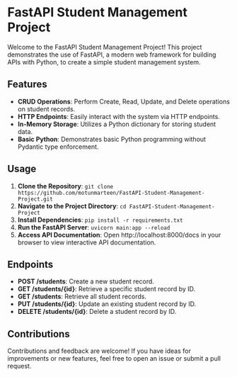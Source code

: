 # FastAPI Student Management Project

Welcome to the FastAPI Student Management Project! This project demonstrates the use of FastAPI, a modern web framework for building APIs with Python, to create a simple student management system.

## Features

- **CRUD Operations**: Perform Create, Read, Update, and Delete operations on student records.
- **HTTP Endpoints**: Easily interact with the system via HTTP endpoints.
- **In-Memory Storage**: Utilizes a Python dictionary for storing student data.
- **Basic Python**: Demonstrates basic Python programming without Pydantic type enforcement.

## Usage

1. **Clone the Repository**: `git clone https://github.com/motunmarteen/FastAPI-Student-Management-Project.git`
2. **Navigate to the Project Directory**: `cd FastAPI-Student-Management-Project`
3. **Install Dependencies**: `pip install -r requirements.txt`
4. **Run the FastAPI Server**: `uvicorn main:app --reload`
5. **Access API Documentation**: Open http://localhost:8000/docs in your browser to view interactive API documentation.

## Endpoints

- **POST /students**: Create a new student record.
- **GET /students/{id}**: Retrieve a specific student record by ID.
- **GET /students**: Retrieve all student records.
- **PUT /students/{id}**: Update an existing student record by ID.
- **DELETE /students/{id}**: Delete a student record by ID.

## Contributions

Contributions and feedback are welcome! If you have ideas for improvements or new features, feel free to open an issue or submit a pull request.
